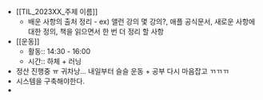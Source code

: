 - [[TIL_2023XX_주제 이름]]
	- 배운 사항의 출처 정리 - ex) 앨런 강의 몇 강의?, 애플 공식문서, 새로운 사항에 대한 정의, 책을 읽으면서 한 번 더 정리 할 사항
- [[운동]]
	- 활동:: 14:30 - 16:00
	- 시간:: 하체 + 러닝
- 정산 진행중 ㅠ 귀차낭... 내일부터 슬슬 운동 + 공부 다시 마음잡고 ㄲㄲㄲ
- 시스템을 구축해야한다.
-
